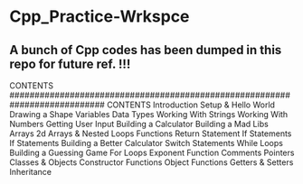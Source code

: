 # Cpp_Practice-Wrkspce
A bunch of Cpp codes has been dumped in this repo for future ref. !!!
---------------------------------------------------------------------------
CONTENTS
###########################################################################
CONTENTS
Introduction
Setup & Hello World
Drawing a Shape
Variables
Data Types
Working With Strings
Working With Numbers
Getting User Input
Building a Calculator 
Building a Mad Libs
Arrays
2d Arrays & Nested Loops
Functions
Return Statement
If Statements
If Statements
Building a Better Calculator
Switch Statements
While Loops
Building a Guessing Game
For Loops
Exponent Function
Comments
Pointers
Classes & Objects
Constructor Functions
Object Functions
Getters & Setters
Inheritance
